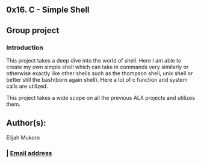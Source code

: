 ## 0x16. C - Simple Shell

## Group project

### Introduction
This project takes a deep dive into the world of shell. Here I am able to create my own simple shell which can take in commands very similarly or otherwise exactly like other shells such as the thompson shell, unix shell or better still the bash(born again shell). Here a lot of c function and system calls are utilized.

This project takes a wide scope on all the previous ALX projects and utilizes them.

## Author(s):

Elijah Mukoro
### | [Email address](elijahmukoro7@gmail.com)


